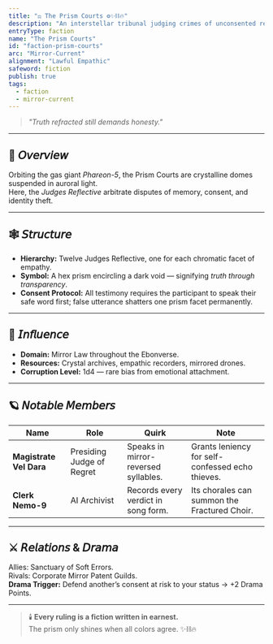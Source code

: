 ```yaml
---
title: "⚖️ The Prism Courts ⚙️✨⛓️🔥"
description: "An interstellar tribunal judging crimes of unconsented reflection theft."
entryType: faction
name: "The Prism Courts"
id: "faction-prism-courts"
arc: "Mirror-Current"
alignment: "Lawful Empathic"
safeword: fiction
publish: true
tags:
  - faction
  - mirror-current
---
```


> *"Truth refracted still demands honesty."*  

---

## 🧭 𝘖𝘷𝘦𝘳𝘷𝘪𝘦𝘸  

Orbiting the gas giant *Phareon-5*, the Prism Courts are crystalline domes suspended in auroral light.  
Here, the *Judges Reflective* arbitrate disputes of memory, consent, and identity theft.  

---

## 🕸️ 𝘚𝘵𝘳𝘶𝘤𝘵𝘶𝘳𝘦  

- **Hierarchy:** Twelve Judges Reflective, one for each chromatic facet of empathy.  
- **Symbol:** A hex prism encircling a dark void — signifying *truth through transparency*.  
- **Consent Protocol:** All testimony requires the participant to speak their safe word first; false utterance shatters one prism facet permanently.  

---

## 🧬 𝘐𝘯𝘧𝘭𝘶𝘦𝘯𝘤𝘦  

- **Domain:** Mirror Law throughout the Ebonverse.  
- **Resources:** Crystal archives, empathic recorders, mirrored drones.  
- **Corruption Level:** 1d4 — rare bias from emotional attachment.  

---

## 🪐 𝘕𝘰𝘵𝘢𝘣𝘭𝘦 𝘔𝘦𝘮𝘣𝘦𝘳𝘴  

| Name | Role | Quirk | Note |
|------|------|-------|------|
| **Magistrate Vel Dara** | Presiding Judge of Regret | Speaks in mirror-reversed syllables. | Grants leniency for self-confessed echo thieves. |
| **Clerk Nemo-9** | AI Archivist | Records every verdict in song form. | Its chorales can summon the Fractured Choir. |

---

## ⚔️ 𝘙𝘦𝘭𝘢𝘵𝘪𝘰𝘯𝘴 & 𝘋𝘳𝘢𝘮𝘢  

Allies: Sanctuary of Soft Errors.  
Rivals: Corporate Mirror Patent Guilds.  
**Drama Trigger:** Defend another’s consent at risk to your status → +2 Drama Points.  

---

> 🕯️ **Every ruling is a fiction written in earnest.**  
> The prism only shines when all colors agree. ✨⛓️🔥
